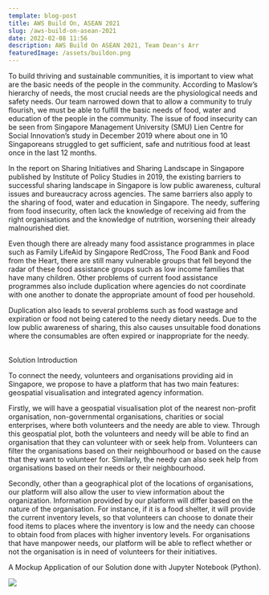 ```yaml
---
template: blog-post
title: AWS Build On, ASEAN 2021
slug: /aws-build-on-asean-2021
date: 2022-02-08 11:56
description: AWS Build On ASEAN 2021, Team Dean's Arr
featuredImage: /assets/buildon.png
---
```

To build thriving and sustainable communities, it is important to view what are the basic needs of the people in the community. According to Maslow’s hierarchy of needs, the most crucial needs are the physiological needs and safety needs. Our team narrowed down that to allow a community to truly flourish, we must be able to fulfill the basic needs of food, water and education of the people in the community. The issue of food insecurity can be seen from Singapore Management University (SMU) Lien Centre for Social Innovation’s study in December 2019 where about one in 10 Singaporeans struggled to get sufficient, safe and nutritious food at least once in the last 12 months.

In the report on Sharing Initiatives and Sharing Landscape in Singapore published by Institute of Policy Studies in 2019, the existing barriers to successful sharing landscape in Singapore is low public awareness, cultural issues and bureaucracy across agencies. The same barriers also apply to the sharing of food, water and education in Singapore. The needy, suffering from food insecurity, often lack the knowledge of receiving aid from the right organisations and the knowledge of nutrition, worsening their already malnourished diet. 

Even though there are already many food assistance programmes in place such as Family LifeAid by Singapore RedCross, The Food Bank and Food from the Heart, there are still many vulnerable groups that fell beyond the radar of these food assistance groups such as low income families that have many children. Other problems of current food assistance programmes also include duplication where agencies do not coordinate with one another to donate the appropriate amount of food per household.

Duplication also leads to several problems such as food wastage and expiration or food not being catered to the needy dietary needs. Due to the low public awareness of sharing, this also causes unsuitable food donations where the consumables are often expired or inappropriate for the needy.

\
Solution Introduction

To connect the needy, volunteers and organisations providing aid in Singapore, we propose to have a platform that has two main features: geospatial visualisation and integrated agency information. 

Firstly, we will have a geospatial visualisation plot of the nearest non-profit organisation, non-governmental organisations, charities or social enterprises, where both volunteers and the needy are able to view. Through this geospatial plot, both the volunteers and needy will be able to find an organisation that they can volunteer with or seek help from. Volunteers can filter the organisations based on their neighbourhood or based on the cause that they want to volunteer for. Similarly, the needy can also seek help from organisations based on their needs or their neighbourhood.

Secondly, other than a geographical plot of the locations of organisations, our platform will also allow the user to view information about the organization. Information provided by our platform will differ based on the nature of the organisation. For instance, if it is a food shelter, it will provide the current inventory levels, so that volunteers can choose to donate their food items to places where the inventory is low and the needy can choose to obtain food from places with higher inventory levels. For organisations that have manpower needs, our platform will be able to reflect whether or not the organisation is in need of volunteers for their initiatives.

A Mockup Application of our Solution done with Jupyter Notebook (Python).

![](https://lh3.googleusercontent.com/F2MlsFu5ACAV-hiJvgLXXYs7GY9MgHrhyJAJIEyHvtz98_poOms1lYHSRDUmsoybhSZ6UI1Yn1BZTEb6-FowJ4R9-hJ4wv9hUPCQyTgzwRWJHiVXRQjSYa-Ugiunng)